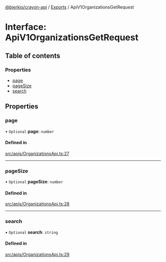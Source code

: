 [@bjerkio/crayon-api](../README.md) / [Exports](../modules.md) / ApiV1OrganizationsGetRequest

# Interface: ApiV1OrganizationsGetRequest

## Table of contents

### Properties

- [page](ApiV1OrganizationsGetRequest.md#page)
- [pageSize](ApiV1OrganizationsGetRequest.md#pagesize)
- [search](ApiV1OrganizationsGetRequest.md#search)

## Properties

### page

• `Optional` **page**: `number`

#### Defined in

[src/apis/OrganizationsApi.ts:27](https://github.com/bjerkio/crayon-api-js/blob/22cd66d/src/apis/OrganizationsApi.ts#L27)

___

### pageSize

• `Optional` **pageSize**: `number`

#### Defined in

[src/apis/OrganizationsApi.ts:28](https://github.com/bjerkio/crayon-api-js/blob/22cd66d/src/apis/OrganizationsApi.ts#L28)

___

### search

• `Optional` **search**: `string`

#### Defined in

[src/apis/OrganizationsApi.ts:29](https://github.com/bjerkio/crayon-api-js/blob/22cd66d/src/apis/OrganizationsApi.ts#L29)
